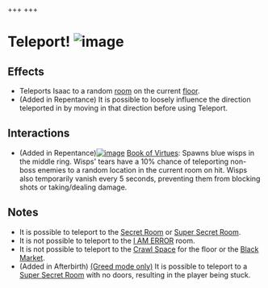 +++
+++

 # Teleport! ![image](/image/Teleport!.png) 

Effects
---------


* Teleports Isaac to a random [room](/wiki/Rooms "Rooms") on the current [floor](/wiki/Chapters "Chapters").
* (Added in Repentance) It is possible to loosely influence the direction teleported in by moving in that direction before using Teleport.


Interactions
--------------


* (Added in Repentance)[![image](/image/Book_of_Virtues.png)](/wiki/Book_of_Virtues "Book of Virtues") [Book of Virtues](/wiki/Book_of_Virtues "Book of Virtues"): Spawns blue wisps in the middle ring. Wisps' tears have a 10% chance of teleporting non-boss enemies to a random location in the current room on hit. Wisps also temporarily vanish every 5 seconds, preventing them from blocking shots or taking/dealing damage.


Notes
-------


* It is possible to teleport to the [Secret Room](/wiki/Secret_Room "Secret Room") or [Super Secret Room](/wiki/Super_Secret_Room "Super Secret Room").
* It is not possible to teleport to the [I AM ERROR](/wiki/I_AM_ERROR "I AM ERROR") room.
* It is not possible to teleport to the [Crawl Space](/wiki/Crawl_Space "Crawl Space") for the floor or the [Black Market](/wiki/Black_Market "Black Market").
* (Added in Afterbirth) [(Greed mode only)](/wiki/Greed_Mode "Greed mode only") It is possible to teleport to a [Super Secret Room](/wiki/Super_Secret_Room "Super Secret Room") with no doors, resulting in the player being stuck.


